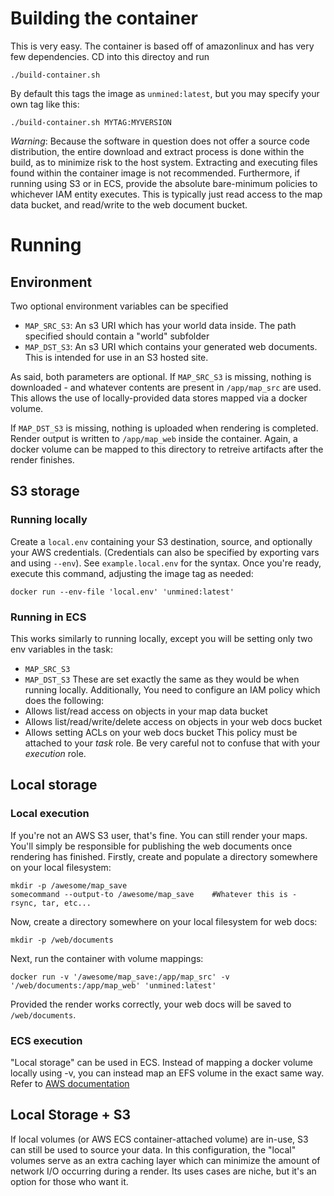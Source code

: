 # Building the container
This is very easy. The container is based off of amazonlinux and has very few dependencies. CD into this directoy and run 
```
./build-container.sh
```
By default this tags the image as `unmined:latest`, but you may specify your own tag like this:
```
./build-container.sh MYTAG:MYVERSION
```

*Warning*: Because the software in question does not offer a source code distribution, the entire download and extract process is done within the build, as to minimize risk to the host system. Extracting and executing files found within the container image is not recommended. Furthermore, if running using S3 or in ECS, provide the absolute bare-minimum policies to whichever IAM entity executes. This is typically just read access to the map data bucket, and read/write to the web document bucket.

# Running
## Environment
Two optional environment variables can be specified
* `MAP_SRC_S3`: An s3 URI which has your world data inside. The path specified should contain a "world" subfolder
* `MAP_DST_S3`: An s3 URI which contains your generated web documents. This is intended for use in an S3 hosted site.

As said, both parameters are optional. If `MAP_SRC_S3` is missing, nothing is downloaded - and whatever contents are present in `/app/map_src` are used. This allows the use of locally-provided data stores mapped via a docker volume.

If `MAP_DST_S3` is missing, nothing is uploaded when rendering is completed. Render output is written to `/app/map_web` inside the container. Again, a docker volume can be mapped to this directory to retreive artifacts after the render finishes.

## S3 storage
### Running locally
Create a `local.env` containing your S3 destination, source, and optionally your AWS credentials. (Credentials can also be specified by exporting vars and using `--env`). See `example.local.env` for the syntax. Once you're ready, execute this command, adjusting the image tag as needed:

```
docker run --env-file 'local.env' 'unmined:latest'
```

### Running in ECS
This works similarly to running locally, except you will be setting only two env variables in the task:
* `MAP_SRC_S3`
* `MAP_DST_S3`
These are set exactly the same as they would be when running locally. Additionally, You need to configure an IAM policy which does the following:
* Allows list/read access on objects in your map data bucket
* Allows list/read/write/delete access on objects in your web docs bucket
* Allows setting ACLs on your web docs bucket
This policy must be attached to your *task* role. Be very careful not to confuse that with your *execution* role.

## Local storage
### Local execution
If you're not an AWS S3 user, that's fine. You can still render your maps. You'll simply be responsible for publishing the web documents once rendering has finished. Firstly, create and populate a directory somewhere on your local filesystem:
```
mkdir -p /awesome/map_save
somecommand --output-to /awesome/map_save    #Whatever this is - rsync, tar, etc...
```

Now, create a directory somewhere on your local filesystem for web docs:
```
mkdir -p /web/documents
```

Next, run the container with volume mappings:
```
docker run -v '/awesome/map_save:/app/map_src' -v '/web/documents:/app/map_web' 'unmined:latest'
```

Provided the render works correctly, your web docs will be saved to `/web/documents`.

### ECS execution
"Local storage" can be used in ECS. Instead of mapping a docker volume locally using -v, you can instead map an EFS volume in the exact same way. Refer to [AWS documentation](https://docs.aws.amazon.com/AmazonECS/latest/developerguide/tutorial-efs-volumes.html)

## Local Storage + S3
If local volumes (or AWS ECS container-attached volume) are in-use, S3 can still be used to source your data. In this configuration, the "local" volumes serve as an extra caching layer which can minimize the amount of network I/O occurring during a render. Its uses cases are niche, but it's an option for those who want it.
